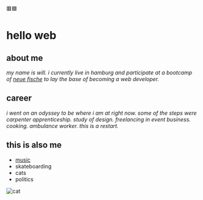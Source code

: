 🟥:blue_square:
# hello web

## about me
_my name is will. i currently live in hamburg and participate at a bootcamp of [neue fische](https://neufische.de) to lay the base of becoming a web developer._

## career

_i went on an odyssey to be where i am at right now. some of the steps were carpenter apprenticeship. study of design. freelancing in event business. cooking. ambulance worker. this is a restart._  

## this is also me

- [music](https://ryloth.bandcamp.com)
- skateboarding
- cats
- politics

![cat](https://media.giphy.com/media/mlvseq9yvZhba/giphy.gif)

